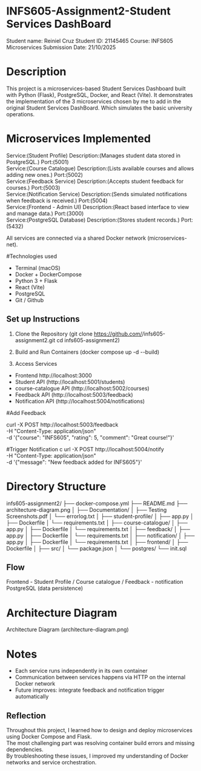 # INFS605-Assignment2-Student Services DashBoard
Student name: Reiniel Cruz
Student ID: 21145465
Course: INFS605 Microservices
Submission Date: 21/10/2025

# Description
This project is a microservices-based Student Services Dashboard built with Python (Flask), PostgreSQL, Docker, and React (Vite).
It demonstrates the implementation of the 3 microservices chosen by me to add in the original Student Services DashBoard. Which simulates the basic university operations. 

# Microservices Implemented
Service:(Student Profile) Description:(Manages student data stored in PostgreSQL.) Port:(5001)  
Service:(Course Catalogue) Description:(Lists available courses and allows adding new ones.) Port:(5002)  
Service:(Feedback Service) Description:(Accepts student feedback for courses.) Port:(5003)  
Service:(Notification Service) Description:(Sends simulated notifications when feedback is received.) Port:(5004)  
Service:(Frontend - Admin UI) Description:(React based interface to view and manage data.) Port:(3000)  
Service:(PostgreSQL Database) Description:(Stores student records.) Port:(5432)

All services are connected via a shared Docker network (microservices-net).

#Technologies used
- Terminal (macOS)
- Docker + DockerCompose 
- Python 3 + Flask 
- React (Vite)
- PostgreSQL
- Git / Github

## Set up Instructions 

1. Clone the Repository (git clone https://github.com/<reinielc20>/infs605-assignment2.git
cd infs605-assignment2)

2. Build and Run Containers (docker compose up -d --build)

3. Access Services
- Frontend http://localhost:3000
- Student API (http://localhost:5001/students)
- course-catalogue API (http://localhost:5002/courses)
- Feedback API (http://localhost:5003/feedback)
- Notification API (http://localhost:5004/notifications)


#Add Feedback

curl -X POST http://localhost:5003/feedback \
  -H "Content-Type: application/json" \
  -d '{"course": "INFS605", "rating": 5, "comment": "Great course!"}'

#Trigger Notification
c
url -X POST http://localhost:5004/notify \
  -H "Content-Type: application/json" \
  -d '{"message": "New feedback added for INFS605"}'

# Directory Structure

infs605-assignment2/
├── docker-compose.yml
├── README.md
├── architecture-diagram.png
│
├── Documentation/
│   ├── Testing Screenshots.pdf
│   └── errorlog.txt
│
├── student-profile/
│   ├── app.py
│   ├── Dockerfile
│   └── requirements.txt
│
├── course-catalogue/
│   ├── app.py
│   ├── Dockerfile
│   └── requirements.txt
│
├── feedback/
│   ├── app.py
│   ├── Dockerfile
│   └── requirements.txt
│
├── notification/
│   ├── app.py
│   ├── Dockerfile
│   └── requirements.txt
│
├── frontend/
│   ├── Dockerfile
│   ├── src/
│   └── package.json
│
└── postgres/
    └── init.sql


## Flow 

Frontend - Student Profile / Course catalogue / Feedback - notification 
   PostgreSQL (data persistence)

# Architecture Diagram
Architecture Diagram (architecture-diagram.png)


# Notes 
- Each service runs independently in its own container 
- Communication between services happens via HTTP on the internal Docker network
- Future improves: integrate feedback and notification trigger automatically

## Reflection
Throughout this project, I learned how to design and deploy microservices using Docker Compose and Flask.  
The most challenging part was resolving container build errors and missing dependencies.  
By troubleshooting these issues, I improved my understanding of Docker networks and service orchestration.

















		











